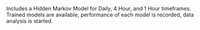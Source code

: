 Includes a Hidden Markov Model for Daily, 4 Hour, and 1 Hour timeframes. Trained models are available, performance of each model is recorded, data analysis is started.


